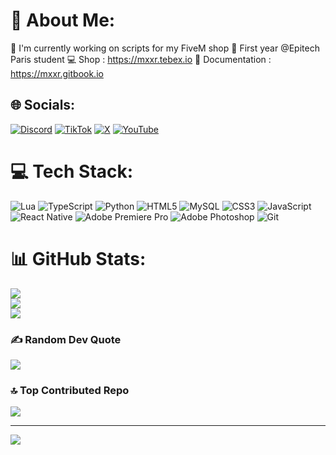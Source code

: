 # 💫 About Me:
🔭​ I'm currently working on scripts for my FiveM shop 
📒 First year @Epitech Paris student
💻 Shop : https://mxxr.tebex.io
📃 Documentation : https://mxxr.gitbook.io


## 🌐 Socials:
[![Discord](https://img.shields.io/badge/Discord-%237289DA.svg?logo=discord&logoColor=white)](https://discord.gg/https://discord.gg/cUSGgpSaYw) [![TikTok](https://img.shields.io/badge/TikTok-%23000000.svg?logo=TikTok&logoColor=white)](https://tiktok.com/@https://www.tiktok.com/@mxxr_dev) [![X](https://img.shields.io/badge/X-black.svg?logo=X&logoColor=white)](https://x.com/https://x.com/mxxr_fv) [![YouTube](https://img.shields.io/badge/YouTube-%23FF0000.svg?logo=YouTube&logoColor=white)](https://youtube.com/@https://www.youtube.com/@MXXRDiscord) 

# 💻 Tech Stack:
![Lua](https://img.shields.io/badge/lua-%232C2D72.svg?style=for-the-badge&logo=lua&logoColor=white) ![TypeScript](https://img.shields.io/badge/typescript-%23007ACC.svg?style=for-the-badge&logo=typescript&logoColor=white) ![Python](https://img.shields.io/badge/python-3670A0?style=for-the-badge&logo=python&logoColor=ffdd54) ![HTML5](https://img.shields.io/badge/html5-%23E34F26.svg?style=for-the-badge&logo=html5&logoColor=white) ![MySQL](https://img.shields.io/badge/mysql-4479A1.svg?style=for-the-badge&logo=mysql&logoColor=white) ![CSS3](https://img.shields.io/badge/css3-%231572B6.svg?style=for-the-badge&logo=css3&logoColor=white) ![JavaScript](https://img.shields.io/badge/javascript-%23323330.svg?style=for-the-badge&logo=javascript&logoColor=%23F7DF1E) ![React Native](https://img.shields.io/badge/react_native-%2320232a.svg?style=for-the-badge&logo=react&logoColor=%2361DAFB) ![Adobe Premiere Pro](https://img.shields.io/badge/Adobe%20Premiere%20Pro-9999FF.svg?style=for-the-badge&logo=Adobe%20Premiere%20Pro&logoColor=white) ![Adobe Photoshop](https://img.shields.io/badge/adobe%20photoshop-%2331A8FF.svg?style=for-the-badge&logo=adobe%20photoshop&logoColor=white) ![Git](https://img.shields.io/badge/git-%23F05033.svg?style=for-the-badge&logo=git&logoColor=white)
# 📊 GitHub Stats:
![](https://github-readme-stats.vercel.app/api?username=MXXR-Fivem&theme=react&hide_border=false&include_all_commits=true&count_private=true)<br/>
![](https://nirzak-streak-stats.vercel.app/?user=MXXR-Fivem&theme=react&hide_border=false)<br/>
![](https://github-readme-stats.vercel.app/api/top-langs/?username=MXXR-Fivem&theme=react&hide_border=false&include_all_commits=true&count_private=true&layout=compact)

### ✍️ Random Dev Quote
![](https://quotes-github-readme.vercel.app/api?type=horizontal&theme=tokyonight)

### 🔝 Top Contributed Repo
![](https://github-contributor-stats.vercel.app/api?username=MXXR-Fivem&limit=5&theme=dark&combine_all_yearly_contributions=true)

---
[![](https://visitcount.itsvg.in/api?id=MXXR-Fivem&icon=0&color=1)](https://visitcount.itsvg.in)

<!-- Proudly created with GPRM ( https://gprm.itsvg.in ) -->
